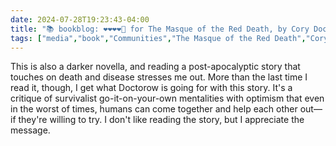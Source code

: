 ```yaml
---
date: 2024-07-28T19:23:43-04:00
title: "📚 bookblog: ❤️❤️❤️❤️🖤 for The Masque of the Red Death, by Cory Doctorow"
tags: ["media","book","Communities","The Masque of the Red Death","Cory Doctorow","Radicalized (collection)","survivalism","preppers"]
---
```


This is also a darker novella, and reading a post-apocalyptic story that touches on death and disease stresses me out. More than the last time I read it, though, I get what Doctorow is going for with this story. It's a critique of survivalist go-it-on-your-own mentalities with optimism that even in the worst of times, humans can come together and help each other out—if they're willing to try. I don't like reading the story, but I appreciate the message.